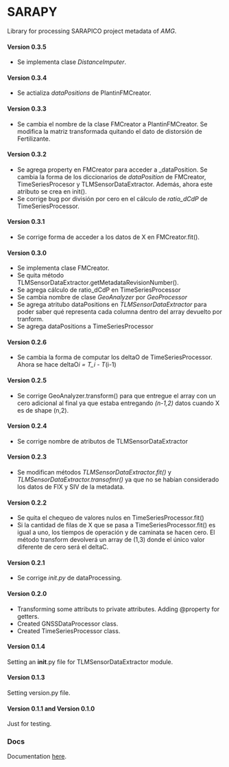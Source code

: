 # SARAPY

Library for processing SARAPICO project metadata of _AMG_.

#### Version 0.3.5

- Se implementa clase _DistanceImputer_.

#### Version 0.3.4

- Se actializa _dataPositions_ de PlantinFMCreator.

#### Version 0.3.3

- Se cambia el nombre de la clase FMCreator a PlantinFMCreator. Se modifica la matriz transformada quitando el dato de distorsión de Fertilizante.

#### Version 0.3.2

- Se agrega property en FMCreator para acceder a \_dataPosition. Se cambia la forma de los diccionarios de _dataPosition_ de FMCreator, TimeSeriesProcesor y TLMSensorDataExtractor. Además, ahora este atributo se crea en init().
- Se corrige bug por división por cero en el cálculo de _ratio_dCdP_ de TimeSeriesProcessor.

#### Version 0.3.1

- Se corrige forma de acceder a los datos de X en FMCreator.fit().

#### Version 0.3.0

- Se implementa clase FMCreator.
- Se quita método TLMSensorDataExtractor.getMetadataRevisionNumber().
- Se agrega cálculo de ratio_dCdP en TimeSeriesProcessor
- Se cambia nombre de clase _GeoAnalyzer_ por _GeoProcessor_
- Se agrega atritubo dataPositions en _TLMSensorDataExtractor_ para poder saber qué representa cada columna dentro del array devuelto por tranform.
- Se agrega dataPositions a TimeSeriesProcessor

#### Version 0.2.6

- Se cambia la forma de computar los deltaO de TimeSeriesProcessor. Ahora se hace deltaO*i = T_i - T*(i-1)

#### Version 0.2.5

- Se corrige GeoAnalyzer.transform() para que entregue el array con un cero adicional al final ya que estaba entregando _(n-1,2)_ datos cuando X es de shape (n,2).

#### Version 0.2.4

- Se corrige nombre de atributos de TLMSensorDataExtractor

#### Version 0.2.3

- Se modifican métodos _TLMSensorDataExtractor.fit()_ y _TLMSensorDataExtractor.transofmr()_ ya que no se habían considerado los datos de FIX y SIV de la metadata.

#### Version 0.2.2

- Se quita el chequeo de valores nulos en TimeSeriesProcessor.fit()
- Si la cantidad de filas de X que se pasa a TimeSeriesProcessor.fit() es igual a uno, los tiempos de operación y de caminata se hacen cero. El método transform devolverá un array de (1,3) donde el único valor diferente de cero será el deltaC.

#### Version 0.2.1

- Se corrige _init.py_ de dataProcessing.

#### Version 0.2.0

- Transforming some attributs to private attributes. Adding @property for getters.
- Created GNSSDataProcessor class.
- Created TimeSeriesProcessor class.

#### Version 0.1.4

Setting an **init**.py file for TLMSensorDataExtractor module.

#### Version 0.1.3

Setting version.py file.

#### Version 0.1.1 and Version 0.1.0

Just for testing.

### Docs

Documentation [here](https://github.com/lucasbaldezzari/sarapy/blob/main/docs/Docs.md).
